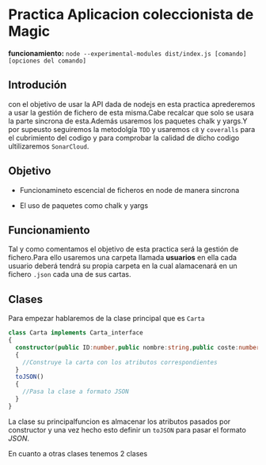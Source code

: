 # Practica Aplicacion coleccionista de Magic

 __funcionamiento:__ `node --experimental-modules dist/index.js [comando] [opciones del comando]`

## Introdución

con el objetivo de usar la API dada de nodejs en esta practica aprederemos a usar la gestión de fichero de esta misma.Cabe recalcar que solo se usara la parte sincrona de esta.Además usaremos los paquetes chalk y yargs.Y por supeusto seguiremos la metodolgía `TDD` y usaremos `c8` y `coveralls` para el cubrimiento del codigo y para comprobar la calidad de dicho codigo ultilizaremos `SonarCloud`.

## Objetivo

* Funcionamineto escencial de ficheros en node de manera sincrona

* El uso de paquetes como chalk y yargs

## Funcionamiento

Tal y como comentamos el objetivo de esta practica será la gestión de fichero.Para ello usaremos una carpeta llamada __usuarios__ en ella cada usuario deberá tendrá su propia carpeta en la cual alamacenará en un fichero `.json` cada una de sus cartas.

## Clases

Para empezar hablaremos de la clase principal que es `Carta`

```ts
class Carta implements Carta_interface
{
  constructor(public ID:number,public nombre:string,public coste:number,public color:string,public tipo:string,public rareza:string,public texto:string,public valor:number)
  {
    //Construye la carta con los atributos correspondientes
  }
  toJSON()
  {
    //Pasa la clase a formato JSON 
  }
}
```

La clase su principalfuncion es almacenar los atributos pasados por constructor y una vez hecho esto definir un `toJSON` para pasar el formato _JSON_.

En cuanto a otras clases tenemos 2 clases 